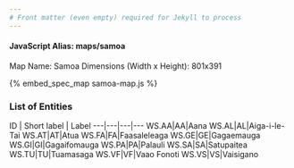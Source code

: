 ```yaml
---
# Front matter (even empty) required for Jekyll to process
---
```


#### JavaScript Alias: maps/samoa

Map Name: Samoa
Dimensions (Width x Height): 801x391



{% embed_spec_map samoa-map.js %}

### List of Entities

ID | Short label | Label
---|---|---|---
WS.AA|AA|Aana
WS.AL|AL|Aiga-i-le-Tai
WS.AT|AT|Atua
WS.FA|FA|Faasaleleaga
WS.GE|GE|Gagaemauga
WS.GI|GI|Gagaifomauga
WS.PA|PA|Palauli
WS.SA|SA|Satupaitea
WS.TU|TU|Tuamasaga
WS.VF|VF|Vaao Fonoti
WS.VS|VS|Vaisigano

